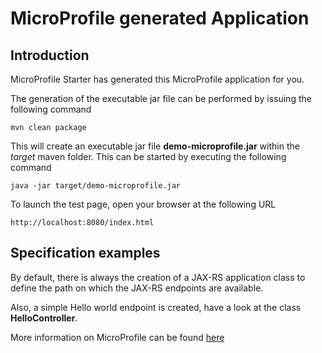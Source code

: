 # MicroProfile generated Application

## Introduction

MicroProfile Starter has generated this MicroProfile application for you.

The generation of the executable jar file can be performed by issuing the following command


    mvn clean package

This will create an executable jar file **demo-microprofile.jar** within the _target_ maven folder. This can be started by executing the following command

    java -jar target/demo-microprofile.jar




To launch the test page, open your browser at the following URL

    http://localhost:8080/index.html  



## Specification examples

By default, there is always the creation of a JAX-RS application class to define the path on which the JAX-RS endpoints are available.

Also, a simple Hello world endpoint is created, have a look at the class **HelloController**.

More information on MicroProfile can be found [here](https://microprofile.io/)


